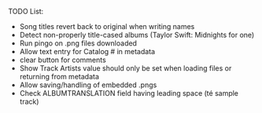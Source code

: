 TODO List:

* Song titles revert back to original when writing names
* Detect non-properly title-cased albums (Taylor Swift: Midnights for one)
* Run pingo on .png files downloaded
* Allow text entry for Catalog # in metadata
* clear button for comments
* Show Track Artists value should only be set when loading files or returning from metadata
* Allow saving/handling of embedded .pngs
* Check ALBUMTRANSLATION field having leading space (té sample track)
